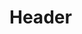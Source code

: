 <!-- TITLE: Homing Missile -->
<!-- SUBTITLE: Fires a missile that seeks in on your target, blasting it for fire damage. -->

# Header